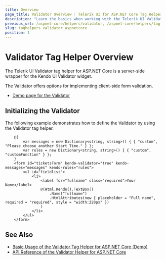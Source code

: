 ```yaml
---
title: Overview
page_title: Validator Overview | Telerik UI for ASP.NET Core Tag Helpers
description: "Learn the basics when working with the Telerik UI Validator tag helper for ASP.NET Core (MVC 6 or ASP.NET Core MVC)."
previous_url: /aspnet-core/helpers/validator, /aspnet-core/helpers/tag-helpers/validator
slug: taghelpers_validator_aspnetcore
position: 1
---
```


# Validator Tag Helper Overview

The Telerik UI Validator tag helper for ASP.NET Core is a server-side wrapper for the Kendo UI Validator widget.

The Validator offers options for implementing client-side form validation.

* [Demo page for the Validator](https://demos.telerik.com/aspnet-core/validator/tag-helper)

## Initializing the Validator

The following example demonstrates how to define the Validator by using the Validator tag helper.

		@{
			var messages = new Dictionary<string, string>() { { "custom", "Please choose another Start Time." } };
			var rules = new Dictionary<string, string>() { { "custom", "customFunction" } };
		}
        <form id="ticketsForm" kendo-validator="true" kendo-messages="messages" kendo-rules="rules">
            <ul id="fieldlist">
                <li>
                    <label for="fullname" class="required">Your Name</label>
                    @(Html.Kendo().TextBox()
						.Name("fullname")
						.HtmlAttributes(new { placeholder = "Full name", required = "required", style = "width:220px" })
                    )
                </li>             
            </ul>
        </form>

## See Also

* [Basic Usage of the Validator Tag Helper for ASP.NET Core (Demo)](https://demos.telerik.com/aspnet-core/validator/tag-helper)
* [API Reference of the Validator Helper for ASP.NET Core](/api/validator)
